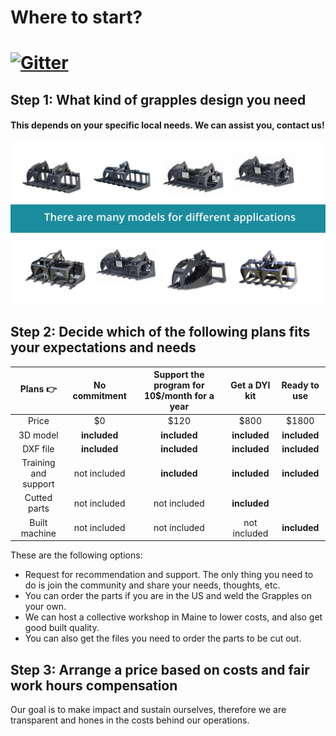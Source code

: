 # Where to start?
# [![Gitter](https://badges.gitter.im/goscommons-github-io/Welcome.svg)](https://gitter.im/goscommons-github-io/Welcome?utm_source=badge&utm_medium=badge&utm_campaign=pr-badge)
## Step 1: What kind of grapples design you need
#### This depends on your specific local needs. We can assist you, contact us!
![Manolis](../images/Grapples-banner.png)
## Step 2: Decide which of the following plans fits your expectations and needs

| Plans 👉   | No commitment   | Support the program for 10$/month for a year   | Get a DYI kit  | Ready to use  |
|:---:|:---:|:---:|:---:|:---:|
|  Price  | $0   | $120  | $800   | $1800  |
| 3D model  | **included**  | **included**  |  **included** |  **included** |
| DXF file  | **included**  | **included**  | **included**  |  **included** |
| Training and support  | not included  | **included**  | **included**  | **included**  |
| Cutted parts  | not included  | not included  | **included**  |  |
| Built machine  | not included  | not included  | not included  | **included**  |


These are the following options:
- Request for recommendation and support. The only thing you need to do is join the community and share your needs, thoughts, etc.
- You can order the parts if you are in the US and weld the Grapples on your own.
- We can host a collective workshop in Maine to lower costs, and also get good built quality.
- You can also get the files you need to order the parts to be cut out.
## Step 3: Arrange a price based on costs and fair work hours compensation
Our goal is to make impact and sustain ourselves, therefore we are transparent and hones in the costs behind our operations.  

